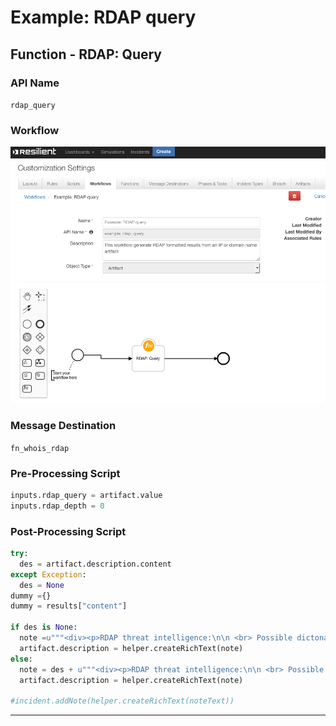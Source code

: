 <!--
    DO NOT MANUALLY EDIT THIS FILE
    THIS FILE IS AUTOMATICALLY GENERATED WITH resilient-circuits codegen
-->

# Example: RDAP query


## Function - RDAP: Query

### API Name
`rdap_query`

### Workflow
 ![screenshot:](./screenshots/rdap_workflow.png)

### Message Destination
`fn_whois_rdap`

### Pre-Processing Script
```python
inputs.rdap_query = artifact.value
inputs.rdap_depth = 0
```

### Post-Processing Script
```python
try:
  des = artifact.description.content
except Exception:
  des = None
dummy ={}
dummy = results["content"]

if des is None:
  note =u"""<div><p>RDAP threat intelligence:\n\n <br> Possible dictonary keys: <br> \n {0} \n\n <br> Associated objects <br> \n {1} \n\n <br> DNS zone: <br> \n {2}<div><p>""".format(dummy.keys(), dummy.get(u'objects'),dummy.get('dns_zone'))
  artifact.description = helper.createRichText(note)
else:
  note = des + u"""<div><p>RDAP threat intelligence:\n\n <br> Possible dictonary keys: <br> \n {0} \n\n <br> Associated objects <br> \n {1} \n\n <br> DNS zone: <br> \n {2}<div><p>""".format(dummy.keys(), dummy.get(u'objects'),dummy.get('dns_zone'))
  artifact.description = helper.createRichText(note)

#incident.addNote(helper.createRichText(noteText))
```

---


